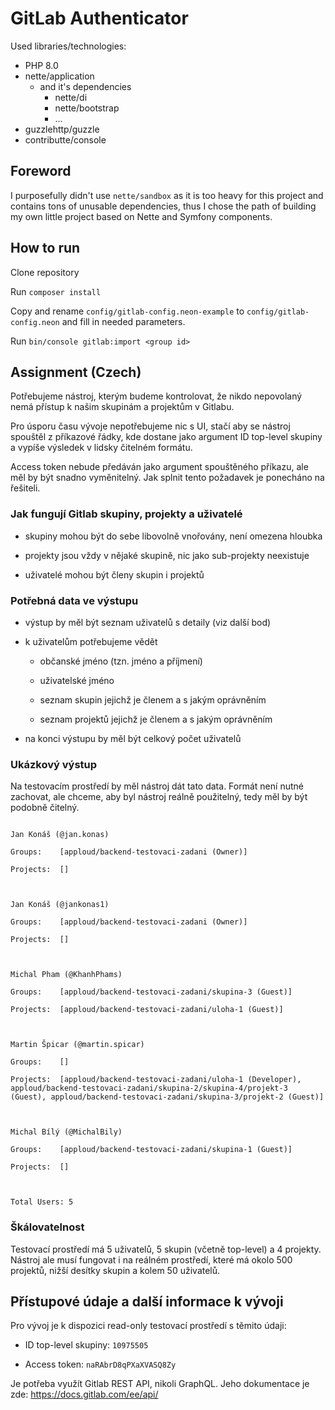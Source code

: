 # GitLab AuthenticatorUsed libraries/technologies: - PHP 8.0 - nette/application   - and it's dependencies     - nette/di     - nette/bootstrap     - ... - guzzlehttp/guzzle - contributte/console ## ForewordI purposefully didn't use `nette/sandbox` as it is too heavy for this project and contains tons of unusable dependencies, thus I chose the path of building my own little project based on Nette and Symfony components. ## How to runClone repositoryRun `composer install`Copy and rename `config/gitlab-config.neon-example` to `config/gitlab-config.neon` and fill in needed parameters.Run `bin/console gitlab:import <group id>`## Assignment (Czech)Potřebujeme nástroj, kterým budeme kontrolovat, že nikdo nepovolaný nemá přístup k našim skupinám a projektům v Gitlabu.Pro úsporu času vývoje nepotřebujeme nic s UI, stačí aby se nástroj spouštěl z příkazové řádky, kde dostane jako argument ID top-level skupiny a vypíše výsledek v lidsky čitelném formátu.Access token nebude předáván jako argument spouštěného příkazu, ale měl by být snadno vyměnitelný. Jak splnit tento požadavek je ponecháno na řešiteli.### Jak fungují Gitlab skupiny, projekty a uživatelé- skupiny mohou být do sebe libovolně vnořovány, není omezena hloubka- projekty jsou vždy v nějaké skupině, nic jako sub-projekty neexistuje- uživatelé mohou být členy skupin i projektů### Potřebná data ve výstupu- výstup by měl být seznam uživatelů s detaily (viz další bod)- k uživatelům potřebujeme vědět    - občanské jméno (tzn. jméno a příjmení)    - uživatelské jméno    - seznam skupin jejichž je členem a s jakým oprávněním    - seznam projektů jejichž je členem a s jakým oprávněním- na konci výstupu by měl být celkový počet uživatelů### Ukázkový výstupNa testovacím prostředí by měl nástroj dát tato data. Formát není nutné zachovat, ale chceme, aby byl nástroj reálně použitelný, tedy měl by být podobně čitelný.```Jan Konáš (@jan.konas)Groups:    [apploud/backend-testovaci-zadani (Owner)]Projects:  []Jan Konáš (@jankonas1)Groups:    [apploud/backend-testovaci-zadani (Owner)]Projects:  []Michal Pham (@KhanhPhams)Groups:    [apploud/backend-testovaci-zadani/skupina-3 (Guest)]Projects:  [apploud/backend-testovaci-zadani/uloha-1 (Guest)]Martin Špicar (@martin.spicar)Groups:    []Projects:  [apploud/backend-testovaci-zadani/uloha-1 (Developer), apploud/backend-testovaci-zadani/skupina-2/skupina-4/projekt-3 (Guest), apploud/backend-testovaci-zadani/skupina-3/projekt-2 (Guest)]Michal Bílý (@MichalBily)Groups:    [apploud/backend-testovaci-zadani/skupina-1 (Guest)]Projects:  []Total Users: 5```### ŠkálovatelnostTestovací prostředí má 5 uživatelů, 5 skupin (včetně top-level) a 4 projekty. Nástroj ale musí fungovat i na reálném prostředí, které má okolo 500 projektů, nižší desítky skupin a kolem 50 uživatelů.## Přístupové údaje a další informace k vývojiPro vývoj je k dispozici read-only testovací prostředí s těmito údaji:- ID top-level skupiny: `10975505`- Access token: `naRAbrD8qPXaXVASQ8Zy`Je potřeba využít Gitlab REST API, nikoli GraphQL. Jeho dokumentace je zde: https://docs.gitlab.com/ee/api/
